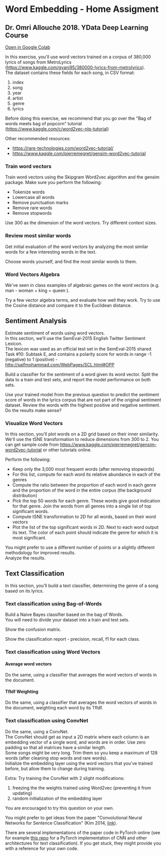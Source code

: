 # Word Embedding - Home Assigment
## Dr. Omri Allouche 2018. YData Deep Learning Course

[Open in Google Colab](https://colab.research.google.com/github/omriallouche/deep_learning_course/blob/master/DL_word_embedding_assignment.ipynb)
    
    
In this exercise, you'll use word vectors trained on a corpus of 380,000 lyrics of songs from MetroLyrics (https://www.kaggle.com/gyani95/380000-lyrics-from-metrolyrics).  
The dataset contains these fields for each song, in CSV format:
1. index
1. song
1. year
1. artist
1. genre
1. lyrics

Before doing this exercise, we recommend that you go over the "Bag of words meets bag of popcorn" tutorial (https://www.kaggle.com/c/word2vec-nlp-tutorial)

Other recommended resources:
- https://rare-technologies.com/word2vec-tutorial/
- https://www.kaggle.com/pierremegret/gensim-word2vec-tutorial

### Train word vectors
Train word vectors using the Skipgram Word2vec algorithm and the gensim package.
Make sure you perform the following:
- Tokenize words
- Lowercase all words
- Remove punctuation marks
- Remove rare words
- Remove stopwords

Use 300 as the dimension of the word vectors. Try different context sizes.

### Review most similar words
Get initial evaluation of the word vectors by analyzing the most similar words for a few interesting words in the text. 

Choose words yourself, and find the most similar words to them.

### Word Vectors Algebra
We've seen in class examples of algebraic games on the word vectors (e.g. man - woman + king = queen ). 

Try a few vector algebra terms, and evaluate how well they work. Try to use the Cosine distance and compare it to the Euclidean distance.

## Sentiment Analysis
Estimate sentiment of words using word vectors.  
In this section, we'll use the SemEval-2015 English Twitter Sentiment Lexicon.  
The lexicon was used as an official test set in the SemEval-2015 shared Task #10: Subtask E, and contains a polarity score for words in range -1 (negative) to 1 (positive) - http://saifmohammad.com/WebPages/SCL.html#OPP

Build a classifier for the sentiment of a word given its word vector. Split the data to a train and test sets, and report the model performance on both sets.

Use your trained model from the previous question to predict the sentiment score of words in the lyrics corpus that are not part of the original sentiment dataset. Review the words with the highest positive and negative sentiment. Do the results make sense?

### Visualize Word Vectors
In this section, you'll plot words on a 2D grid based on their inner similarity. We'll use the tSNE transformation to reduce dimensions from 300 to 2. You can get sample code from https://www.kaggle.com/pierremegret/gensim-word2vec-tutorial or other tutorials online.

Perform the following:
- Keep only the 3,000 most frequent words (after removing stopwords)
- For this list, compute for each word its relative abundance in each of the genres
- Compute the ratio between the proportion of each word in each genre and the proportion of the word in the entire corpus (the background distribution)
- Pick the top 50 words for each genre. These words give good indication for that genre. Join the words from all genres into a single list of top significant words. 
- Compute tSNE transformation to 2D for all words, based on their word vectors
- Plot the list of the top significant words in 2D. Next to each word output its text. The color of each point should indicate the genre for which it is most significant.

You might prefer to use a different number of points or a slightly different methodology for improved results.  
Analyze the results.

## Text Classification
In this section, you'll build a text classifier, determining the genre of a song based on its lyrics.

### Text classification using Bag-of-Words
Build a Naive Bayes classifier based on the bag of Words.  
You will need to divide your dataset into a train and test sets.

Show the confusion matrix.

Show the classification report - precision, recall, f1 for each class.

### Text classification using Word Vectors
#### Average word vectors
Do the same, using a classifier that averages the word vectors of words in the document.

#### TfIdf Weighting
Do the same, using a classifier that averages the word vectors of words in the document, weighting each word by its TfIdf.

### Text classification using ConvNet
Do the same, using a ConvNet.  
The ConvNet should get as input a 2D matrix where each column is an embedding vector of a single word, and words are in order. Use zero padding so that all matrices have a similar length.  
Some songs might be very long. Trim them so you keep a maximum of 128 words (after cleaning stop words and rare words).  
Initialize the embedding layer using the word vectors that you've trained before, but allow them to change during training.  

Extra: Try training the ConvNet with 2 slight modifications:
1. freezing the the weights trained using Word2vec (preventing it from updating)
1. random initialization of the embedding layer

You are encouraged to try this question on your own.  

You might prefer to get ideas from the paper "Convolutional Neural Networks for Sentence Classification" (Kim 2014, [link](https://arxiv.org/abs/1408.5882)).

There are several implementations of the paper code in PyTorch online (see for example [this repo](https://github.com/prakashpandey9/Text-Classification-Pytorch) for a PyTorch implementation of CNN and other architectures for text classification). If you get stuck, they might provide you with a reference for your own code.

